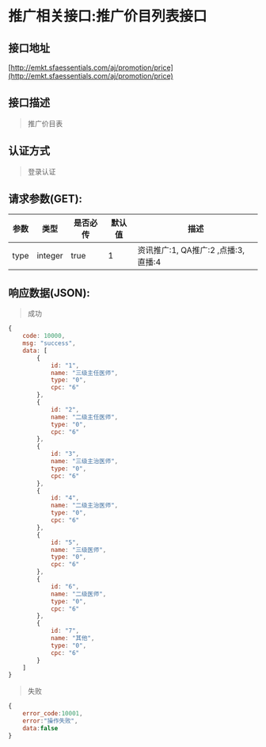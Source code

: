 # 推广相关接口:推广价目列表接口

## 接口地址

[http://emkt.sfaessentials.com/aj/promotion/price](http://emkt.sfaessentials.com/aj/promotion/price)

## 接口描述

> 推广价目表

## 认证方式

> 登录认证

## 请求参数(GET):

| 参数 | 类型| 是否必传 | 默认值 |  描述 | 
| ---- | ---- | ----- | ----- | ----- | 
| type | integer | true | 1 | 资讯推广:1, QA推广:2 ,点播:3, 直播:4|

## 响应数据(JSON):
> 成功

```javascript
{
    code: 10000,
    msg: "success",
    data: [
        {
            id: "1",
            name: "三级主任医师",
            type: "0",
            cpc: "6"
        },
        {
            id: "2",
            name: "二级主任医师",
            type: "0",
            cpc: "6"
        },
        {
            id: "3",
            name: "三级主治医师",
            type: "0",
            cpc: "6"
        },
        {
            id: "4",
            name: "二级主治医师",
            type: "0",
            cpc: "6"
        },
        {
            id: "5",
            name: "三级医师",
            type: "0",
            cpc: "6"
        },
        {
            id: "6",
            name: "二级医师",
            type: "0",
            cpc: "6"
        },
        {
            id: "7",
            name: "其他",
            type: "0",
            cpc: "6"
        }
    ]
}
```
> 失败 

```javascript
{
    error_code:10001,
    error:"操作失败",
    data:false
}
```